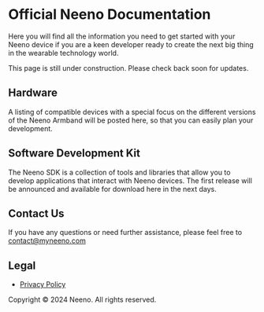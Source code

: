 # Official Neeno Documentation

Here you will find all the information you need to get started with your Neeno
device if you are a keen developer ready to create the next big thing in the
wearable technology world.

This page is still under construction. Please check back soon for updates.

## Hardware

A listing of compatible devices with a special focus on the different versions
of the Neeno Armband will be posted here, so that you can easily plan your
development.

## Software Development Kit

The Neeno SDK is a collection of tools and libraries that allow you to develop
applications that interact with Neeno devices. The first release will be
announced and available for download here in the next days.

## Contact Us

If you have any questions or need further assistance, please feel free to
<contact@myneeno.com>

## Legal

- [Privacy Policy](privacy-policy.md)

Copyright © 2024 Neeno. All rights reserved.
